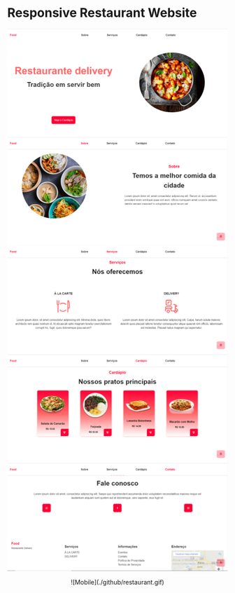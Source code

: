 # Responsive Restaurant Website
 
<img src="./github/home.PNG"><br>
<img src="./github/about.PNG"><br>
<img src="./github/services.PNG"><br>
<img src="./github/menu.PNG"><br>
<img src="./github/contact.PNG"><br>
<center>![Mobile](./github/restaurant.gif)<center>
